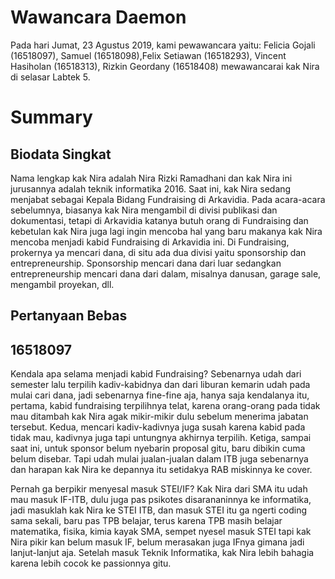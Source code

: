 # Wawancara Daemon 
Pada hari Jumat, 23 Agustus 2019, kami pewawancara yaitu:
Felicia Gojali (16518097), Samuel (16518098),Felix Setiawan (16518293), Vincent Hasiholan (16518313), Rizkin Geordany (16518408) mewawancarai kak Nira di selasar Labtek 5.

# Summary
## Biodata Singkat
Nama lengkap kak Nira adalah Nira Rizki Ramadhani dan kak Nira ini jurusannya adalah teknik informatika 2016. Saat ini, kak Nira sedang menjabat sebagai Kepala Bidang Fundraising di Arkavidia. Pada acara-acara sebelumnya, biasanya kak Nira mengambil di divisi publikasi dan dokumentasi, tetapi di Arkavidia katanya butuh orang di Fundraising dan kebetulan kak Nira juga lagi ingin mencoba hal yang baru makanya kak Nira mencoba menjadi kabid Fundraising di Arkavidia ini. Di Fundraising, prokernya ya mencari dana, di situ ada dua divisi yaitu sponsorship dan entrepreneurship. Sponsorship mencari dana dari luar sedangkan entrepreneurship mencari dana dari dalam, misalnya danusan, garage sale, mengambil proyekan, dll.
  

## Pertanyaan Bebas
## 16518097
Kendala apa selama menjadi kabid Fundraising? Sebenarnya udah dari semester lalu terpilih kadiv-kabidnya dan dari liburan kemarin udah pada mulai cari dana, jadi sebenarnya fine-fine aja, hanya saja kendalanya itu, pertama, kabid fundraising terpilihnya telat, karena orang-orang pada tidak mau ditambah kak Nira agak mikir-mikir dulu sebelum menerima jabatan tersebut. Kedua, mencari kadiv-kadivnya juga susah karena kabid pada tidak mau, kadivnya juga tapi untungnya akhirnya terpilih. Ketiga, sampai saat ini, untuk sponsor belum nyebarin proposal gitu, baru dibikin cuma belum disebar. Tapi udah mulai jualan-jualan dalam ITB juga sebenarnya dan harapan kak Nira ke depannya itu setidakya RAB miskinnya ke cover.

Pernah ga berpikir menyesal masuk STEI/IF? Kak Nira dari SMA itu udah mau masuk IF-ITB, dulu juga pas psikotes disarananinnya ke informatika, jadi masuklah kak Nira ke STEI ITB, dan masuk STEI itu ga ngerti coding sama sekali, baru pas TPB belajar, terus karena TPB masih belajar matematika, fisika, kimia kayak SMA, sempet nyesel masuk STEI tapi kak Nira pikir kan belum masuk IF, belum merasakan juga IFnya gimana jadi lanjut-lanjut aja. Setelah masuk Teknik Informatika, kak Nira lebih bahagia karena lebih cocok ke passionnya gitu.
